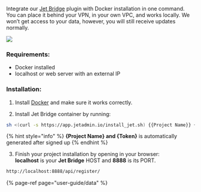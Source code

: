 Integrate our [Jet Bridge](jet-bridge-deployment/jet-admin) plugin with Docker installation in one command. You can place it behind your VPN, in your own VPC, and works locally. We won’t get access to your data, however, you will still receive updates normally.

![](https://gblobscdn.gitbook.com/assets%2F-LQ08RFAKZvFADEiXKFy%2F-MjZ3LfsU1ZReomd0nUz%2F-MjZCzj7QHzxHbxGWEjl%2Fimage.png?alt=media&token=18572d4a-ed7d-4210-b312-6538206b4298)

### Requirements:

* Docker installed
* localhost or web server with an external IP

### Installation:

1. Install [Docker](https://docs.docker.com/get-docker/) and make sure it works correctly.

2. Install Jet Bridge container by running: 

```bash
sh <(curl -s https://app.jetadmin.io/install_jet.sh) {{Project Name}} {{Token}}
```

{% hint style="info" %}
**{Project Name} and {Token}** is automatically generated after signed up
{% endhint %}

3.  Finish your project installation by opening in your browser:  
**localhost** is your **Jet Bridge** HOST and **8888** is its PORT.

```bash
http://localhost:8888/api/register/
```

{% page-ref page="user-guide/data" %}

